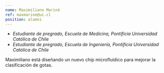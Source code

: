 ```yaml
---
name: Maximiliano Mariné
ref: maxmarine@uc.cl
position: alumni
---
```


- _Estudiante de pregrado, Escuela de Medicina, Pontificia Universidad Católica de Chile_
- _Estudiante de pregrado, Escuela de Ingeniería, Pontificia Universidad Católica de Chile_

Maximiliano está diseñando un nuevo chip microfluídico para mejorar la clasificación de gotas.
